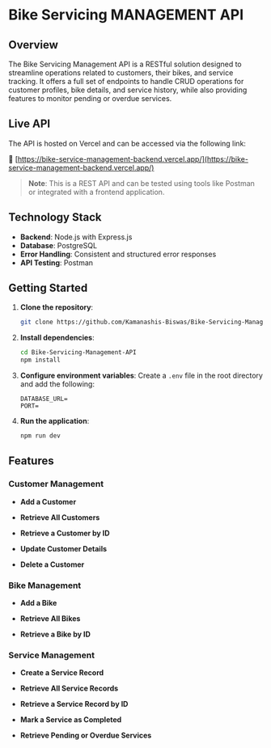# Bike Servicing MANAGEMENT API

## Overview

The Bike Servicing Management API is a RESTful solution designed to streamline operations related to customers, their bikes, and service tracking. It offers a full set of endpoints to handle CRUD operations for customer profiles, bike details, and service history, while also providing features to monitor pending or overdue services.

## Live API

The API is hosted on Vercel and can be accessed via the following link:

🔗 [https://bike-service-management-backend.vercel.app/](https://bike-service-management-backend.vercel.app/)

> **Note**: This is a REST API and can be tested using tools like Postman or integrated with a frontend application.

## Technology Stack

- **Backend**: Node.js with Express.js
- **Database**: PostgreSQL
- **Error Handling**: Consistent and structured error responses
- **API Testing**: Postman

## Getting Started

1. **Clone the repository**:

   ```bash
   git clone https://github.com/Kamanashis-Biswas/Bike-Servicing-Management-API.git

   ```

2. **Install dependencies**:

   ```bash
   cd Bike-Servicing-Management-API
   npm install
   ```

3. **Configure environment variables**:
   Create a `.env` file in the root directory and add the following:

   ```env
   DATABASE_URL=
   PORT=
   ```

4. **Run the application**:
   ```bash
   npm run dev
   ```

## Features

### Customer Management

- **Add a Customer**

- **Retrieve All Customers**
- **Retrieve a Customer by ID**
- **Update Customer Details**

- **Delete a Customer**

### Bike Management

- **Add a Bike**

- **Retrieve All Bikes**
- **Retrieve a Bike by ID**

### Service Management

- **Create a Service Record**

- **Retrieve All Service Records**
- **Retrieve a Service Record by ID**

- **Mark a Service as Completed**

- **Retrieve Pending or Overdue Services**
